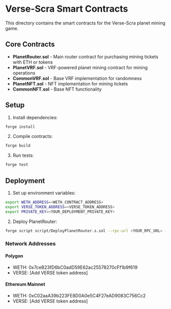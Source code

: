 # Verse-Scra Smart Contracts

This directory contains the smart contracts for the Verse-Scra planet mining game.

## Core Contracts

- **PlanetRouter.sol** - Main router contract for purchasing mining tickets with ETH or tokens
- **PlanetVRF.sol** - VRF-powered planet mining contract for mining operations
- **CommonVRF.sol** - Base VRF implementation for randomness
- **PlanetNFT.sol** - NFT implementation for mining tickets
- **CommonNFT.sol** - Base NFT functionality

## Setup

1. Install dependencies:
```bash
forge install
```

2. Compile contracts:
```bash
forge build
```

3. Run tests:
```bash
forge test
```

## Deployment

1. Set up environment variables:
```bash
export WETH_ADDRESS=<WETH_CONTRACT_ADDRESS>
export VERSE_TOKEN_ADDRESS=<VERSE_TOKEN_ADDRESS>
export PRIVATE_KEY=<YOUR_DEPLOYMENT_PRIVATE_KEY>
```

2. Deploy PlanetRouter:
```bash
forge script script/DeployPlanetRouter.s.sol --rpc-url <YOUR_RPC_URL> --broadcast --private-key $PRIVATE_KEY
```

### Network Addresses

#### Polygon
- WETH: 0x7ceB23fD6bC0adD59E62ac25578270cFf1b9f619
- VERSE: [Add VERSE token address]

#### Ethereum Mainnet
- WETH: 0xC02aaA39b223FE8D0A0e5C4F27eAD9083C756Cc2
- VERSE: [Add VERSE token address]